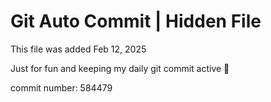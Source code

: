 # Git Auto Commit | Hidden File

This file was added Feb 12, 2025

Just for fun and keeping my daily git commit active 🤪

commit number: 584479

